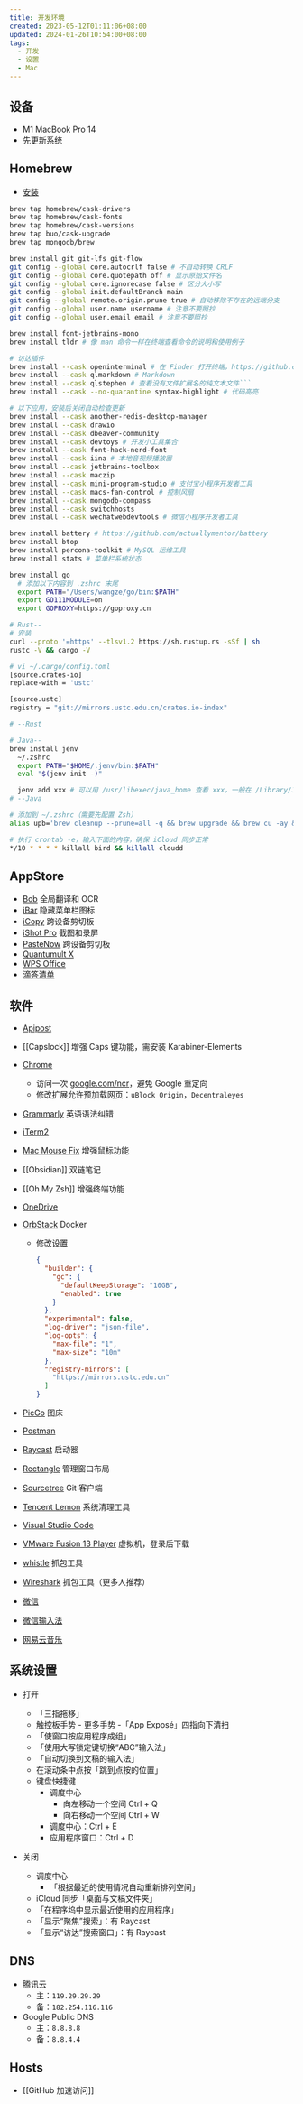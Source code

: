 ```yaml
---
title: 开发环境
created: 2023-05-12T01:11:06+08:00
updated: 2024-01-26T10:54:00+08:00
tags:
  - 开发
  - 设置
  - Mac
---
```


## 设备

- M1 MacBook Pro 14
- 先更新系统

## Homebrew

- [安装](https://brew.sh/)

```bash
brew tap homebrew/cask-drivers
brew tap homebrew/cask-fonts
brew tap homebrew/cask-versions
brew tap buo/cask-upgrade
brew tap mongodb/brew

brew install git git-lfs git-flow
git config --global core.autocrlf false # 不自动转换 CRLF
git config --global core.quotepath off # 显示原始文件名
git config --global core.ignorecase false # 区分大小写
git config --global init.defaultBranch main
git config --global remote.origin.prune true # 自动移除不存在的远端分支
git config --global user.name username # 注意不要照抄
git config --global user.email email # 注意不要照抄

brew install font-jetbrains-mono
brew install tldr # 像 man 命令一样在终端查看命令的说明和使用例子

# 访达插件
brew install --cask openinterminal # 在 Finder 打开终端，https://github.com/Ji4n1ng/OpenInTerminal
brew install --cask qlmarkdown # Markdown
brew install --cask qlstephen # 查看没有文件扩展名的纯文本文件```
brew install --cask --no-quarantine syntax-highlight # 代码高亮

# 以下应用，安装后关闭自动检查更新
brew install --cask another-redis-desktop-manager
brew install --cask drawio
brew install --cask dbeaver-community
brew install --cask devtoys # 开发小工具集合
brew install --cask font-hack-nerd-font
brew install --cask iina # 本地音视频播放器
brew install --cask jetbrains-toolbox
brew install --cask maczip
brew install --cask mini-program-studio # 支付宝小程序开发者工具
brew install --cask macs-fan-control # 控制风扇
brew install --cask mongodb-compass
brew install --cask switchhosts
brew install --cask wechatwebdevtools # 微信小程序开发者工具

brew install battery # https://github.com/actuallymentor/battery
brew install btop
brew install percona-toolkit # MySQL 运维工具
brew install stats # 菜单栏系统状态

brew install go
  # 添加以下内容到 .zshrc 末尾
  export PATH="/Users/wangze/go/bin:$PATH"
  export GO111MODULE=on
  export GOPROXY=https://goproxy.cn

# Rust--
# 安装
curl --proto '=https' --tlsv1.2 https://sh.rustup.rs -sSf | sh
rustc -V && cargo -V

# vi ~/.cargo/config.toml
[source.crates-io]
replace-with = 'ustc'

[source.ustc]
registry = "git://mirrors.ustc.edu.cn/crates.io-index"

# --Rust

# Java--
brew install jenv
  ~/.zshrc
  export PATH="$HOME/.jenv/bin:$PATH"
  eval "$(jenv init -)"

  jenv add xxx # 可以用 /usr/libexec/java_home 查看 xxx，一般在 /Library/Java/JavaVirtualMachines/zulu-18.jdk/Contents/Home
# --Java

# 添加到 ~/.zshrc（需要先配置 Zsh）
alias upb='brew cleanup --prune=all -q && brew upgrade && brew cu -ay && brew uninstall node@14 node@16 node@18 node@19 --ignore-dependencies -f && brew cleanup --prune=all -q && npm update --location=global && omz update'

# 执行 crontab -e，输入下面的内容，确保 iCloud 同步正常
*/10 * * * * killall bird && killall cloudd
```

## AppStore

- [Bob](https://apps.apple.com/cn/app/bob-%E7%BF%BB%E8%AF%91%E5%92%8C-ocr-%E5%B7%A5%E5%85%B7/id1630034110?mt=12) 全局翻译和 OCR
- [iBar](https://apps.apple.com/us/app/ibar-menubar-icon-control-tool/id6443843900?mt=12) 隐藏菜单栏图标
- [iCopy](https://apps.apple.com/cn/app/icopy-%E5%89%AA%E5%88%87%E6%9D%BF-%E5%BF%AB%E6%8D%B7%E5%9B%9E%E5%A4%8D%E5%B7%A5%E5%85%B7/id1638023723?mt=12) 跨设备剪切板
- [iShot Pro](https://apps.apple.com/cn/app/ishot-pro-%E4%B8%93%E4%B8%9A%E7%9A%84%E6%88%AA%E5%9B%BE%E8%B4%B4%E5%9B%BE%E5%BD%95%E5%B1%8F%E5%BD%95%E9%9F%B3ocr%E7%BF%BB%E8%AF%91%E5%8F%96%E8%89%B2%E5%B7%A5%E5%85%B7/id1611347086?mt=12) 截图和录屏
- [PasteNow](https://apps.apple.com/us/app/pastenow-instant-clipboard/id1552536109) 跨设备剪切板
- [Quantumult X](https://apps.apple.com/lr/app/quantumult-x/id1443988620)
- [WPS Office](https://apps.apple.com/cn/app/wps-office/id1443749478?mt=12)
- [滴答清单](https://apps.apple.com/cn/app/%E6%BB%B4%E7%AD%94%E6%B8%85%E5%8D%95-%E4%B8%93%E6%B3%A8%E6%97%B6%E9%97%B4%E7%AE%A1%E7%90%86%E5%92%8C%E6%97%A5%E5%8E%86%E6%8F%90%E9%86%92%E4%BA%8B%E9%A1%B9/id966085870?mt=12)

## 软件

- [Apipost](https://www.apipost.cn/download.html)
- [[Capslock]] 增强 Caps 键功能，需安装 Karabiner-Elements
- [Chrome](https://www.google.com/intl/zh-CN/chrome/)
  - 访问一次 [google.com/ncr](https://google.com/ncr)，避免 Google 重定向
  - 修改扩展允许预加载网页：`uBlock Origin`，`Decentraleyes`
- [Grammarly](https://app.grammarly.com/apps) 英语语法纠错
- [iTerm2](https://iterm2.com/)
- [Mac Mouse Fix](https://mousefix.org/) 增强鼠标功能
- [[Obsidian]] 双链笔记
- [[Oh My Zsh]] 增强终端功能
- [OneDrive](https://www.microsoft.com/zh-cn/microsoft-365/onedrive/download)
- [OrbStack](https://orbstack.dev/dashboard) Docker
  - 修改设置

    ```json
    {
      "builder": {
        "gc": {
          "defaultKeepStorage": "10GB",
          "enabled": true
        }
      },
      "experimental": false,
      "log-driver": "json-file",
      "log-opts": {
        "max-file": "1",
        "max-size": "10m"
      },
      "registry-mirrors": [
        "https://mirrors.ustc.edu.cn"
      ]
    }
    ```

- [PicGo](https://github.com/Molunerfinn/PicGo/releases) 图床
- [Postman](https://www.postman.com/downloads/)
- [Raycast](https://www.raycast.com/) 启动器
- [Rectangle](https://rectangleapp.com/) 管理窗口布局
- [Sourcetree](https://www.sourcetreeapp.com/) Git 客户端
- [Tencent Lemon](https://lemon.qq.com/) 系统清理工具
- [Visual Studio Code](https://code.visualstudio.com/download)
- [VMware Fusion 13 Player](https://customerconnect.vmware.com/en/evalcenter?p=fusion-player-personal-13) 虚拟机，登录后下载
- [whistle](https://wproxy.org/whistle/install.html) 抓包工具
- [Wireshark](https://www.wireshark.org/) 抓包工具（更多人推荐）
- [微信](https://mac.weixin.qq.com/?lang=zh_CN)
- [微信输入法](https://z.weixin.qq.com/)
- [网易云音乐](https://music.163.com/#/download)

## 系统设置

- 打开
  - 「三指拖移」
  - 触控板手势 - 更多手势 -「App Exposé」四指向下清扫
  - 「使窗口按应用程序成组」
  - 「使用大写锁定键切换“ABC”输入法」
  - 「自动切换到文稿的输入法」
  - 在滚动条中点按「跳到点按的位置」
  - 键盘快捷键
    - 调度中心
      - 向左移动一个空间 Ctrl + Q
      - 向右移动一个空间 Ctrl + W
    - 调度中心：Ctrl + E
    - 应用程序窗口：Ctrl + D

- 关闭
  - 调度中心
    - 「根据最近的使用情况自动重新排列空间」
  - iCloud 同步「桌面与文稿文件夹」
  - 「在程序坞中显示最近使用的应用程序」
  - 「显示“聚焦”搜索」：有 Raycast
  - 「显示“访达”搜索窗口」：有 Raycast

## DNS

- 腾讯云
  - 主：`119.29.29.29`
  - 备：`182.254.116.116`
- Google Public DNS
  - 主：`8.8.8.8`
  - 备：`8.8.4.4`

## Hosts

- [[GitHub 加速访问]]
